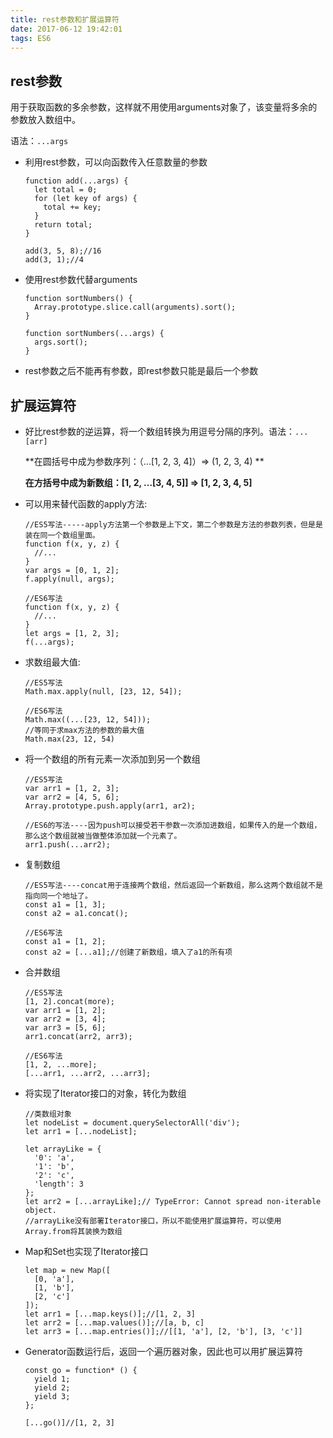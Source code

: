 ```yaml
---
title: rest参数和扩展运算符
date: 2017-06-12 19:42:01
tags: ES6
---
```



## rest参数

用于获取函数的多余参数，这样就不用使用arguments对象了，该变量将多余的参数放入数组中。

语法：`...args`

<!--more-->

* 利用rest参数，可以向函数传入任意数量的参数

  ```
  function add(...args) {
    let total = 0;
    for (let key of args) {
      total += key;
    }
    return total;
  }

  add(3, 5, 8);//16
  add(3, 1);//4

  ```

* 使用rest参数代替arguments

  ```
  function sortNumbers() {
    Array.prototype.slice.call(arguments).sort();
  }

  function sortNumbers(...args) {
    args.sort();
  }
  ```

* rest参数之后不能再有参数，即rest参数只能是最后一个参数





## 扩展运算符

* 好比rest参数的逆运算，将一个数组转换为用逗号分隔的序列。语法：`...[arr]`

  **在圆括号中成为参数序列：（...[1, 2, 3, 4]）=> (1, 2, 3, 4) **

  **在方括号中成为新数组：[1, 2, ...[3, 4, 5]] => [1, 2, 3, 4, 5]**

* 可以用来替代函数的apply方法:

  ```
  //ES5写法-----apply方法第一个参数是上下文，第二个参数是方法的参数列表，但是是装在同一个数组里面。
  function f(x, y, z) {
    //...
  }
  var args = [0, 1, 2];
  f.apply(null, args);
   
  //ES6写法
  function f(x, y, z) {
    //...
  }
  let args = [1, 2, 3];
  f(...args);
  ```

* 求数组最大值:

  ```
  //ES5写法
  Math.max.apply(null, [23, 12, 54]);

  //ES6写法
  Math.max((...[23, 12, 54]));
  //等同于求max方法的参数的最大值
  Math.max(23, 12, 54)
  ```

* 将一个数组的所有元素一次添加到另一个数组

  ```
  //ES5写法
  var arr1 = [1, 2, 3];
  var arr2 = [4, 5, 6];
  Array.prototype.push.apply(arr1, ar2);

  //ES6的写法----因为push可以接受若干参数一次添加进数组，如果传入的是一个数组，那么这个数组就被当做整体添加就一个元素了。
  arr1.push(...arr2);
  ```

* 复制数组

  ```
  //ES5写法----concat用于连接两个数组，然后返回一个新数组，那么这两个数组就不是指向同一个地址了。
  const a1 = [1, 3];
  const a2 = a1.concat();

  //ES6写法
  const a1 = [1, 2];
  const a2 = [...a1];//创建了新数组，填入了a1的所有项
  ```

* 合并数组

  ```
  //ES5写法
  [1, 2].concat(more);
  var arr1 = [1, 2];
  var arr2 = [3, 4];
  var arr3 = [5, 6];
  arr1.concat(arr2, arr3);

  //ES6写法
  [1, 2, ...more];
  [...arr1, ...arr2, ...arr3];

  ```

* 将实现了Iterator接口的对象，转化为数组


  ```
  //类数组对象
  let nodeList = document.querySelectorAll('div');
  let arr1 = [...nodeList];

  let arrayLike = {
    '0': 'a',
    '1': 'b',
    '2': 'c',
    'length': 3
  };
  let arr2 = [...arrayLike];// TypeError: Cannot spread non-iterable object.
  //arrayLike没有部署Iterator接口，所以不能使用扩展运算符，可以使用Array.from将其装换为数组

  ```

* Map和Set也实现了Iterator接口

  ```
  let map = new Map([
    [0, 'a'],
    [1, 'b'],
    [2, 'c']
  ]);
  let arr1 = [...map.keys()];//[1, 2, 3]
  let arr2 = [...map.values()];//[a, b, c]
  let arr3 = [...map.entries()];//[[1, 'a'], [2, 'b'], [3, 'c']]
  ```

* Generator函数运行后，返回一个遍历器对象，因此也可以用扩展运算符

  ```
  const go = function* () {
    yield 1;
    yield 2;
    yield 3;
  };

  [...go()]//[1, 2, 3]
  ```

  ​